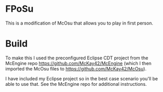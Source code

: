 # FPoSu

This is a modification of McOsu that allows you to play in first person.

# Build

To make this I used the preconfigured Eclipse CDT project from the McEngine repo https://github.com/McKay42/McEngine (which I then imported the McOsu files to https://github.com/McKay42/McOsu). 

I have included my Eclipse project so in the best case scenario you'll be able to use that. See the McEngine repo for additional instructions.
